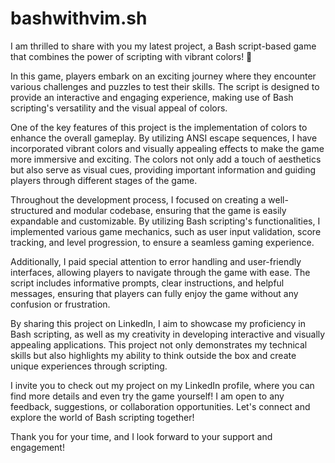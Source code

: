 # bashwithvim.sh
I am thrilled to share with you my latest project, a Bash script-based game that combines the power of scripting with vibrant colors! 🌈

In this game, players embark on an exciting journey where they encounter various challenges and puzzles to test their skills. The script is designed to provide an interactive and engaging experience, making use of Bash scripting's versatility and the visual appeal of colors.

One of the key features of this project is the implementation of colors to enhance the overall gameplay. By utilizing ANSI escape sequences, I have incorporated vibrant colors and visually appealing effects to make the game more immersive and exciting. The colors not only add a touch of aesthetics but also serve as visual cues, providing important information and guiding players through different stages of the game.

Throughout the development process, I focused on creating a well-structured and modular codebase, ensuring that the game is easily expandable and customizable. By utilizing Bash scripting's functionalities, I implemented various game mechanics, such as user input validation, score tracking, and level progression, to ensure a seamless gaming experience.

Additionally, I paid special attention to error handling and user-friendly interfaces, allowing players to navigate through the game with ease. The script includes informative prompts, clear instructions, and helpful messages, ensuring that players can fully enjoy the game without any confusion or frustration.

By sharing this project on LinkedIn, I aim to showcase my proficiency in Bash scripting, as well as my creativity in developing interactive and visually appealing applications. This project not only demonstrates my technical skills but also highlights my ability to think outside the box and create unique experiences through scripting.

I invite you to check out my project on my LinkedIn profile, where you can find more details and even try the game yourself! I am open to any feedback, suggestions, or collaboration opportunities. Let's connect and explore the world of Bash scripting together!

Thank you for your time, and I look forward to your support and engagement!
